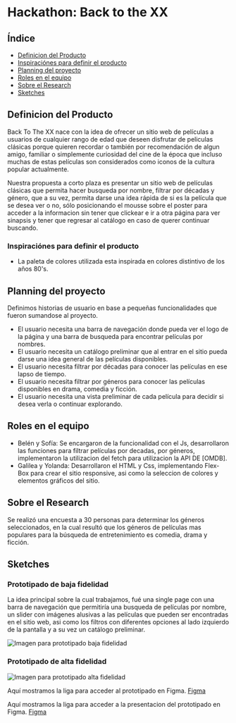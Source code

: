 # Hackathon: Back to the XX

## Índice

- [Definicion del Producto](#definicion-del-Producto)
- [Inspiraciónes para definir el producto](#inspiraciónes-para-definir-el-producto)
- [Planning del proyecto](#planning-del-proyecto)
- [Roles en el equipo](#roles-en-el-equipo)
- [Sobre el Research](#sobre-el-research)
- [Sketches](#sketches)

## Definicion del Producto

Back To The XX nace con la idea de ofrecer un sitio web de películas a usuarios de cualquier rango de edad que deseen disfrutar de peliculas clásicas porque quieren recordar o también por recomendación de algun amigo, familiar o simplemente curiosidad del cine de la época que incluso muchas de estas películas son considerados como iconos de la cultura popular actualmente.

Nuestra propuesta a corto plaza es presentar un sitio web de películas clásicas que permita hacer busqueda por nombre, filtrar por décadas y género, que a su vez, permita darse una idea rápida de si es la película que se desea ver o no, sólo posicionando el mousse sobre el poster para acceder a la informacion sin tener que clickear e ir a otra página para ver sinapsis y tener que regresar al catálogo en caso de querer continuar buscando.

### Inspiraciónes para definir el producto

- La paleta de colores utilizada esta inspirada en colores distintivo de los años 80's.


## Planning del proyecto

Definimos historias de usuario en base a pequeñas funcionalidades que fueron sumandose al proyecto.

- El usuario necesita una barra de navegación donde pueda ver el logo de la página y una barra de busqueda para encontrar películas por nombres.
- El usuario necesita un catálogo preliminar que al entrar en el sitio pueda darse una idea general de las películas disponibles. 
- El usuario necesita filtrar por décadas para conocer las películas en ese lapso de tiempo.
- El usuario necesita filtrar por géneros para conocer las películas disponibles en drama, comedia y ficción. 
- El usuario necesita una vista preliminar de cada película para decidir si desea verla o continuar explorando. 

## Roles en el equipo

- Belén y Sofía: Se encargaron de la funcionalidad con el Js, desarrollaron las funciones para filtrar películas por decadas, por géneros, implementaron la utilizacion del fetch para utilizacion la API DE [OMDB].
- Galilea y Yolanda: Desarrollaron el HTML y Css, implementando Flex-Box para crear el sitio responsive, asi como la seleccion de colores y elementos gráficos del sitio.  

## Sobre el Research

Se realizó una encuesta a 30 personas para determinar los géneros seleccionados, en la cual resultó que los géneros de películas mas populares para la búsqueda de entretenimiento es comedia, drama y ficción.

## Sketches

### Prototipado de baja fidelidad

La idea principal sobre la cual trabajamos, fué una single page con una barra de navegación que permitiría una busqueda de películas por nombre, un slider con imágenes alusivas a las películas que pueden ser encontradas en el sitio web, asi como los filtros con diferentes opciones al lado izquierdo de la pantalla y a su vez un catálogo preliminar. 

![Imagen para prototipado baja fidelidad](https://github.com/YolandaRib-4/GDL002-hackathon-interna/blob/master/images/prototipo-baja-fidelidad.jpg)

### Prototipado de alta fidelidad

![Imagen para prototipado alta fidelidad](https://github.com/YolandaRib-4/GDL002-hackathon-interna/blob/master/images/prototipo%20alta%20fidelidad%20HACKTAHON.png)

 Aquí mostramos la liga para acceder al prototipado en Figma.
[Figma](https://www.figma.com/file/eWCFWspiS677fnWUsUjuWOgo/Untitled?node-id=0%3A1) 

 Aquí mostramos la liga para acceder a la presentacion del prototipado en Figma.
[Figma](https://www.figma.com/file/eWCFWspiS677fnWUsUjuWOgo/Untitled?node-id=0%3A1) 

